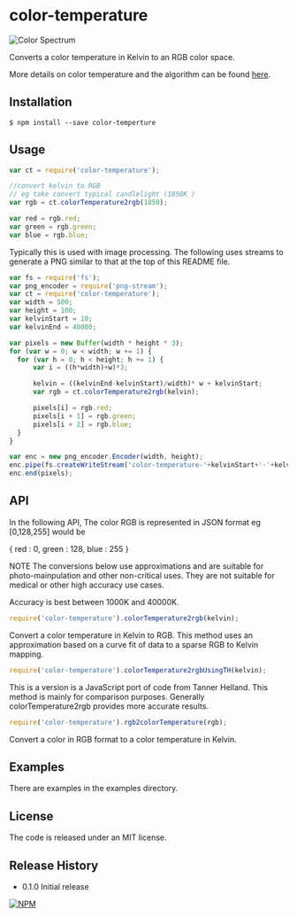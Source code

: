 color-temperature
=================

![Color Spectrum](http://neilbartlett.github.io/color-temperature/images/color-temperature-spectrum.png)

Converts a color temperature in Kelvin to an RGB color space.

More details on color temperature and the algorithm can be found  [here](http://zombieprototypes.com).
## Installation

`$ npm install --save color-temperture`

## Usage

```js
var ct = require('color-temperature');

//convert kelvin to RGB
// eg take convert typical candlelight (1850K )
var rgb = ct.colorTemperature2rgb(1850);

var red = rgb.red;
var green = rgb.green;
var blue = rgb.blue;
```

Typically this is used with image processing. The following uses streams to generate a PNG similar to that at the top of this README file.

```js
var fs = require('fs');
var png_encoder = require('png-stream');
var ct = require('color-temperature');
var width = 500;
var height = 100;
var kelvinStart = 10;
var kelvinEnd = 40000;

var pixels = new Buffer(width * height * 3);
for (var w = 0; w < width; w += 1) {
  for (var h = 0; h < height; h += 1) {
      var i = ((h*width)+w)*3;

      kelvin = ((kelvinEnd-kelvinStart)/width)* w + kelvinStart;
      var rgb = ct.colorTemperature2rgb(kelvin);

      pixels[i] = rgb.red;
      pixels[i + 1] = rgb.green;
      pixels[i + 2] = rgb.blue;
  }
}

var enc = new png_encoder.Encoder(width, height);
enc.pipe(fs.createWriteStream('color-temperature-'+kelvinStart+'-'+kelvinEnd+'.png'));
enc.end(pixels);
```


## API


In the following API, The color RGB is represented in JSON format eg [0,128,255] would be

{
  red : 0,
  green : 128,
  blue : 255
}

NOTE The conversions below use approximations and are suitable for photo-mainpulation and other non-critical uses. They are not suitable for medical or other high accuracy use cases.

Accuracy is best between 1000K and 40000K.


```js
require('color-temperature').colorTemperature2rgb(kelvin);
```
Convert a color temperature in Kelvin to RGB.
This method uses an approximation based on a curve fit of data to a sparse RGB to
Kelvin mapping.

```js
require('color-temperature').colorTemperature2rgbUsingTH(kelvin);
```
This is a version is a JavaScript port of code from Tanner Helland. This method
is mainly for comparison purposes. Generally colorTemperature2rgb provides more
accurate results.

```js
require('color-temperature').rgb2colorTemperature(rgb);
```

Convert a color in RGB format to a color temperature in Kelvin.

## Examples

There are examples in the examples directory.

## License

The code is released under an MIT license.

## Release History

* 0.1.0 Initial release

[![NPM](https://nodei.co/npm/color-temperature.png?downloads=true&downloadRank=true&stars=true)](https://nodei.co/npm/color-temperature/)
